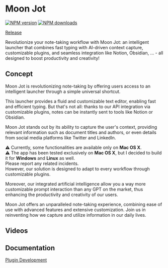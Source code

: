 # Moon Jot

<span class="badge-npmversion"><a href="https://npmjs.org/package/@moonjot/moon" title="View this project on NPM"><img src="https://img.shields.io/npm/v/@moonjot/moon.svg" alt="NPM version" /></a></span>
<span class="badge-npmdownloads"><a href="https://npmjs.org/package/@moonjot/moon" title="View this project on NPM"><img src="https://img.shields.io/npm/dm/@moonjot/moon.svg" alt="NPM downloads" /></a></span>

[Release](https://github.com/castroCrea/moon/releases)

Revolutionize your note-taking workflow with Moon Jot: an intelligent launcher that combines fast typing with AI-driven context capture, customizable plugins, and seamless integration like Notion, Obsidian, ... - all designed to boost productivity and creativity!

## Concept 

Moon Jot is revolutionizing note-taking by offering users access to an intelligent launcher through a simple universal shortcut. 

This launcher provides a fluid and customizable text editor, enabling fast and efficient typing. But that's not all: thanks to our API integration via customizable plugins, notes can be instantly sent to tools like Notion or Obsidian. 

Moon Jot stands out by its ability to capture the user's context, providing relevant information such as document titles and authors, or even details from social media platforms like Twitter and LinkedIn. 

⚠️ Currently, some functionalities are available only on **Mac OS X**.<br>
⚠️ The app has been tested exclusively on **Mac OS X**, but I decided to build it for **Windows** and **Linux** as well. <br>
 Please report any related incidents.<br>
However, our solution is designed to adapt to every workflow through customizable plugins.

Moreover, our integrated artificial intelligence allow you a way more customizable prompt interaction than any GPT on the market, thus enhancing the productivity and creativity of our users. 

Moon Jot offers an unparalleled note-taking experience, combining ease of use with advanced features and extensive customization. Join us in reinventing how we capture and utilize information in our daily lives.

## Videos

## Documentation

[Plugin Development](./doc/Plugin_Development.md)
